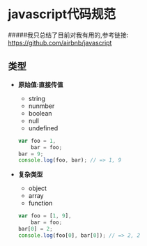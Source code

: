 javascript代码规范
===================

#####我只总结了目前对我有用的,参考链接: https://github.com/airbnb/javascript

类型
---------
  - **原始值:直接传值**
  
    + string
    + nunmber
    + boolean
    + null
    + undefined
    
    ```javascript
    var foo = 1,
        bar = foo;
    bar = 9;
    console.log(foo, bar); // => 1, 9
    ```
  - **复杂类型**
    + object
    + array
    + function
    
    ```javascript
    var foo = [1, 9],
        bar = foo;
    bar[0] = 2;
    console.log(foo[0], bar[0]); // => 2, 2
    ```
    
    
   


